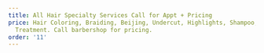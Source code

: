 ```yaml
---
title: All Hair Specialty Services Call for Appt + Pricing
price: Hair Coloring, Braiding, Beijing, Undercut, Highlights, Shampoo, Deep Condition
  Treatment. Call barbershop for pricing.
order: '11'
---
```


